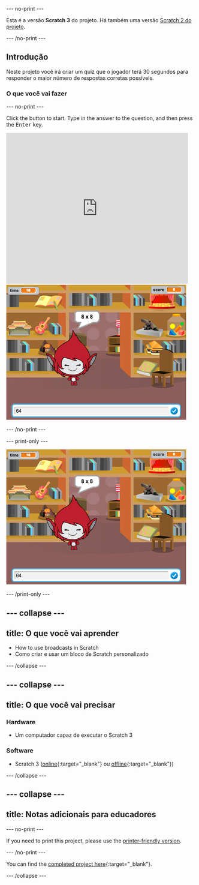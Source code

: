 \--- no-print \---

Esta é a versão **Scratch 3** do projeto. Há também uma versão [Scratch 2 do projeto](https://projects.raspberrypi.org/en/projects/brain-game-scratch2).

\--- /no-print \---

## Introdução

Neste projeto você irá criar um quiz que o jogador terá 30 segundos para responder o maior número de respostas corretas possíveis.

### O que você vai fazer

\--- no-print \---

Click the button to start. Type in the answer to the question, and then press the <kbd>Enter</kbd> key.

<div class="scratch-preview">
  <iframe allowtransparency="true" width="485" height="402" src="https://scratch.mit.edu/projects/embed/250234955/?autostart=false" frameborder="0" scrolling="no"></iframe>
  <img src="images/brain-final.png">
</div>

\--- /no-print \---

\--- print-only \---

![Brain Game](images/brain-final.png)

\--- /print-only \---

## \--- collapse \---

## title: O que você vai aprender

+ How to use broadcasts in Scratch
+ Como criar e usar um bloco de Scratch personalizado

\--- /collapse \---

## \--- collapse \---

## title: O que você vai precisar

### Hardware

+ Um computador capaz de executar o Scratch 3

### Software

+ Scratch 3 ([online](http://rpf.io/scratchon){:target="_blank"} ou [offline](http://rpf.io/scratchoff){:target="_blank"})

\--- /collapse \---

## \--- collapse \---

## title: Notas adicionais para educadores

\--- no-print \---

If you need to print this project, please use the [printer-friendly version](https://projects.raspberrypi.org/en/projects/brain-game/print).

\--- /no-print \---

You can find the [completed project here](http://rpf.io/p/en/brain-game-get){:target="_blank"}.

\--- /collapse \---